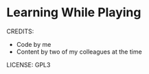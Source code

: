 # Learning While Playing

CREDITS:
- Code by me
- Content by two of my colleagues at the time

LICENSE:
GPL3